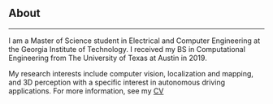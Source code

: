 ## About

---
I am a Master of Science student in Electrical and Computer Engineering at the Georgia Institute of Technology. I received my BS in Computational Engineering from The University of Texas at Austin in 2019.

My research interests include computer vision, localization and mapping, and 3D perception with a specific interest in autonomous driving applications. For more information, see my [CV](/pdf/Resume_Anjali_Dhabaria.pdf)
